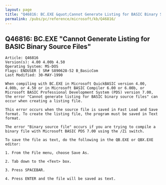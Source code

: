 ```yaml
---
layout: page
title: "Q46816: BC.EXE &quot;Cannot Generate Listing for BASIC Binary Source Files&quot;"
permalink: /pubs/pc/reference/microsoft/kb/Q46816/
---
```


## Q46816: BC.EXE &quot;Cannot Generate Listing for BASIC Binary Source Files&quot;

	Article: Q46816
	Version(s): 4.00 4.00b 4.50
	Operating System: MS-DOS
	Flags: ENDUSER | SR# S890628-52 B_BasicCom
	Last Modified: 30-MAY-1990
	
	When compiling with BC.EXE in Microsoft QuickBASIC version 4.00,
	4.00b, or 4.50 or in Microsoft BASIC Compiler 6.00 or 6.00b, or
	Microsoft BASIC Professional Development System (PDS) version 7.00,
	the error "Cannot generate listing for BASIC binary source files" can
	occur when creating a listing file.
	
	This error occurs when the source file is saved in Fast Load and Save
	format. To create the listing file, the program must be saved in Text
	format.
	
	The error "Binary source file" occurs if you are trying to compile a
	binary file with Microsoft BASIC PDS 7.00 using the /Zi switch.
	
	To save the file as text, do the following in the QB.EXE or QBX.EXE
	editor:
	
	1. From the File menu, choose Save As.
	
	2. Tab down to the <Text> box.
	
	3. Press SPACEBAR.
	
	4. Press ENTER and the file will be saved as text.
